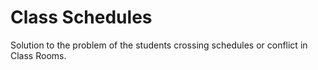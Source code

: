 # Class Schedules


Solution to the problem of the students crossing schedules or conflict in Class Rooms.
